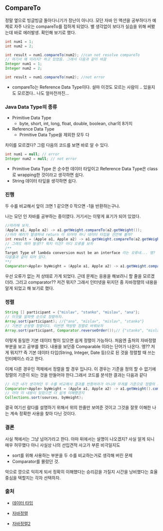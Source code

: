 ## CompareTo

정말 옆으로 빙글빙글 돌아다니기가 장난이 아니다. 모던 자바 인 액션을 공부하다가 예제로 자주 나오는 compareTo를 접하게 되었다. 별 생각없이 보다가 실습을 위해 써봤는데 바로 에러발생. 확인해 보기로 했다.

```java
int num1 = 1;
int num2 = 2;

int result = num1.compareTo(num2); //can not resolve compareTo
// 여기서 왜 이러지? 하고 있었음. 그래서 다음과 같이 바꿈
Integer num1 = 1;
Integer num2 = 2;

int result = num1.compareTo(num2); //not error
```

- compareTo는 Reference Data Type이다. 설마 이것도 모르는 사람이 .. 있을지도 모르겠다.. 나도 얼마전까진...

### Java Data Type의 종류

- Primitive Data Type
  - byte, short, int, long, float, double, boolean, char의 8가지
- Reference Data Type
  - Primitive Data Type을 제외한 모두 다

차이를 모르겠다? 그럼 다음의 코드를 보면 바로 알 수 있다.

```java
int num1 = null; // error
Integer num2 = null; // not error
```

- Primitive Data Type 은 순수한 데이터 타잎이고 Reference Data Type은 class로 wrapping한 것이라고 생각하면 쉽다.
- String 데이터 타잎을 생각하면 쉽다.

### 진행

두 수를 비교해서 앞이 크면 1 같으면 0 작으면 -1을 반환하는구나.

나는 모던 인 자바를 공부하는 중이였다. 거기서는 이렇게 표기가 되어 있었다.

```java
//따라해 보자.
(Apple a1, Apple a2) -> a1.getWeight.compareTo(a2.getWeight());
//어라 에러가 발생하네 return 이 되어야 하니 데이터 타입을 선언해 볼까?
int result = (Apple a1, Apple a2) -> a1.getWeight.compareTo(a2.getWeight());
// 그래도 에러 발생?? 뭐지 이건? 어디 오류를 보자
/**
Target Type of lambda conversion must be an interface 라는 오류네... 엥? 이게 머지? 하다 책을 보니 
다음줄과 같이 되어 있다.
**/
Comparator<Apple> byWeight = (Apple a1, Apple a2) -> a1.getWeight.compareTo(a2.getWeight());
```

우선 오류가 없는 저 상태로 가게 되었다. 근데 문제는 응용을 해보려니 할 줄을 모르겠더라. 그리고 comparator?? 저건 뭐지?
그래서 인터넷을 뒤지던 중 자바정렬의 내용을 알게 되었고 해 보기로 했다.

### 정렬

```java
String [] participant = {"mislav", "stanko", "mislav", "ana"};
// 이것을 알파벳 순으로 정렬하자.
Array.sort(participant); //{"ana", "mislav", "mislav", "stanko"}
// 기본은 순방향 정렬이다. 이번엔 역방향 정렬로 바꿔보자
Array.sort(participant, Comparator.reverseOrder());// {"stanko", "mislav", "mislav", "ana"}
```

이렇게 동일한 기본 데이터 형이 있으면 쉽게 정렬이 가능하다. 처음엔 출처의 자바정렬 부분을 보고 공부를 했다. 내용을 보던중 Comparable 이라는 단어가 나온다. 엥?? 저게 뭐지?? 즉 기본 데이터 타입(String, Integer, Date 등)으로 된 것을 정렬할 때 쓰는 인터페이스 라고 한다.

이제 다른 경우인 객체에서 정렬을 할 경우 입니다. 이 경우는 기준을 정의 할 수 없기에 정렬의 기준이 되는 것을 만들어야 한다.그래서 코드를 분석한 결과는 다음과 같다

```java
// 이건 내가 생각하던 두 수를 비교해서 결과를 반환하라가 아니라 무게를 기준으로 정렬의 기준을 만든다 의 의미다.
Comparator<Apple> byWeight = (Apple a1, Apple a2) -> a1.getWeight().compareTo(a2.getWeight());
// 아마 이 내용이 있었으면 더 쉽게 이해했겠지
Collections.sort(sources, byWeight);
```

결국 여기선 람다를 설명하기 위해서 위의 한줄만 보여준 것이고 그것을 잘못 이해한 나는 계속 정확한 사용을 찾아 다닌 것이다.

### 결론

사실 책에서는 그냥 넘어가라고 한다. 아마 뒤에서는 설명이 나오겠지? 사실 알게 되니 매우 허무했다 아니 사실상 나의 선입견적 사고가 부른 비극일지도 

- sort를 위해 사용하는 부분을 두 수를 비교하는거로 생각해 버린 문제
- Comparator를 몰랐던 것.

악으로 깡으로 익히게 되서 정확히 이해했다는 승리감을 가질지 시간을 낭비했다는 효율중심을 택할지는 각자 선택하자.

### 출처

- [데이터 타입](https://hyungjoon6876.github.io/jlog/2018/07/05/java-data-type.html)

- [자바정렬](https://cwondev.tistory.com/15)
- [자바정렬2](https://dev-daddy.tistory.com/23)